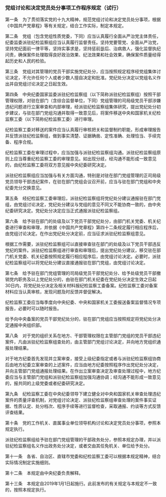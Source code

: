 ###  党组讨论和决定党员处分事项工作程序规定（试行） 


第一条　为了贯彻落实党的十九大精神，规范党组讨论和决定党员处分事项，根据《中国共产党章程》等有关规定，结合工作实际，制定本规定。

第二条　党组（包含党组性质党委，下同）应当认真履行全面从严治党主体责任，纪委监委派驻纪检监察组应当认真履行监督责任。坚持党要管党、全面从严治党，坚持党纪面前一律平等，坚持实事求是，坚持惩前毖后、治病救人，强化监督执纪问责，确保案件处理取得良好政治效果、纪法效果和社会效果，确保案件质量经得起历史和人民的检验。

第三条　党组对其管理的党员干部实施党纪处分，应当按照规定程序经党组集体讨论决定，不允许任何个人或者少数人擅自决定和批准。党纪处分决定以党组名义作出并自党组讨论决定之日起生效。

第四条　中央纪委国家监委派驻纪检监察组（以下简称派驻纪检监察组）按照干部管理权限，对驻在部门（含综合监督单位，下同）党组管理的司局级党员干部涉嫌违纪问题进行立案审查和内部审理，经派驻纪检监察组集体研究，提出党纪处分初步建议，与驻在部门党组沟通并取得一致意见后，将案件移送中央和国家机关纪检监察工委（以下简称纪检监察工委）进行审理。

纪检监察工委对移送的案件应当认真履行审核把关和监督制约职能，形成审理报告并反馈派驻纪检监察组，做到事实清楚、证据确凿、定性准确、处理恰当、手续完备、程序合规。

纪检监察工委在审理过程中，应当加强与派驻纪检监察组沟通。派驻纪检监察组原则上应当尊重纪检监察工委的审理意见。如出现分歧，经沟通不能形成一致意见的，由纪检监察工委将双方意见报中央纪委研究决定。

派驻纪检监察组应当加强与有关方面沟通，特别是对驻在部门党组管理的正司局级党员领导干部违纪案件，在驻在部门党组会议召开前，应当与驻在部门党组和中央纪委充分交换意见。

第五条　经纪检监察工委审理后，派驻纪检监察组将党纪处分建议通报驻在部门党组，由党组讨论决定，党纪处分建议与党组的意见不同又不能协商一致的，由中央纪委研究决定。党纪处分决定应当正式通报派驻纪检监察组。

第六条　给予驻在部门的处级及以下党员干部党纪处分，由部门机关党委、机关纪委进行审查和审理，并依据《中国共产党章程》第四十二条规定履行相应程序后，由党组讨论决定。在作出党纪处分决定前，应当征求派驻纪检监察组意见。

根据工作需要，派驻纪检监察组可以直接审查驻在部门的处级及以下党员干部违反党纪的案件。派驻纪检监察组进行审查和审理后，提出党纪处分建议，移交驻在部门机关党委、机关纪委按照规定履行相应程序后，由党组讨论决定。必要时，派驻纪检监察组可以将党纪处分建议直接通报驻在部门党组，由党组讨论决定。

第七条　给予驻在部门党组管理的司局级党员干部党纪处分、给予处级党员干部撤销党内职务及以上党纪处分的，由驻在部门机关纪委在党纪处分决定生效之日起30日内，将党纪处分决定及相关材料报纪检监察工委备案。纪检监察工委对备案材料应当认真审核，发现问题及时反馈并督促解决。

纪检监察工委应当每季度向中央纪委、中央和国家机关工委报送备案监督情况专项报告，必要时可以随时报告。

给予向中央备案的党员干部党纪处分的，驻在部门党组应当按照规定将党纪处分决定通报中央组织部。

第八条　对于党的组织关系在地方、干部管理权限在主管部门党组的党员干部违纪案件，凡由派驻纪检监察组查处的，由主管部门党组讨论决定，并向地方党组织通报处理结果。

对于地方纪委首先发现并立案审查，接受上级纪委指定或者与派驻纪检监察组协商后由地方纪委立案审查的上述案件，应当由地方纪委按照程序作出党纪处分决定，并向主管部门党组通报处理结果。在作出立案审查决定及审查处理过程中，地方纪委应当与主管部门党组和派驻纪检监察组加强沟通协调；经沟通不能形成一致意见的，报共同的上级党委或者纪委研究决定。

第九条　纪检监察工委在中央纪委领导下建立健全对中央和国家机关审查处理违纪案件的质量评查机制，对党组讨论决定、派驻纪检监察组审查处理的案件事实证据、性质认定、处分档次、程序手续等进行监督检查，采取通报、约谈等方式反馈评查结果。

第十条　党的工作机关、直属事业单位领导机构讨论和决定党员处分事项，参照本规定执行。

派驻纪检监察组给予驻在部门党组管理的干部政务处分，参照本规定办理，并以派驻纪检监察组名义作出政务处分决定，或者交由其任免机关、单位给予处分。

第十一条　各省、自治区、直辖市党委和纪检监察工委可以根据本规定精神，结合实际情况制定实施细则。

第十二条　本规定由中央纪委负责解释。

第十三条　本规定自2019年1月1日起施行。此前发布的有关规定与本规定不一致的，按照本规定执行。